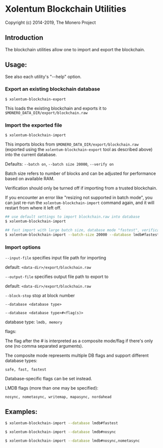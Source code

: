 # Xolentum Blockchain Utilities

Copyright (c) 2014-2019, The Monero Project

## Introduction

The blockchain utilities allow one to import and export the blockchain.

## Usage:

See also each utility's "--help" option.

### Export an existing blockchain database

`$ xolentum-blockchain-export`

This loads the existing blockchain and exports it to `$MONERO_DATA_DIR/export/blockchain.raw`

### Import the exported file

`$ xolentum-blockchain-import`

This imports blocks from `$MONERO_DATA_DIR/export/blockchain.raw` (exported using the
`xolentum-blockchain-export` tool as described above) into the current database.

Defaults: `--batch on`, `--batch size 20000`, `--verify on`

Batch size refers to number of blocks and can be adjusted for performance based on available RAM.

Verification should only be turned off if importing from a trusted blockchain.

If you encounter an error like "resizing not supported in batch mode", you can just re-run
the `xolentum-blockchain-import` command again, and it will restart from where it left off.

```bash
## use default settings to import blockchain.raw into database
$ xolentum-blockchain-import

## fast import with large batch size, database mode "fastest", verification off
$ xolentum-blockchain-import --batch-size 20000 --database lmdb#fastest --verify off

```

### Import options

`--input-file`
specifies input file path for importing

default: `<data-dir>/export/blockchain.raw`

`--output-file`
specifies output file path to export to

default: `<data-dir>/export/blockchain.raw`

`--block-stop`
stop at block number

`--database <database type>`

`--database <database type>#<flag(s)>`

database type: `lmdb, memory`

flags:

The flag after the # is interpreted as a composite mode/flag if there's only
one (no comma separated arguments).

The composite mode represents multiple DB flags and support different database types:

`safe, fast, fastest`

Database-specific flags can be set instead.

LMDB flags (more than one may be specified):

`nosync, nometasync, writemap, mapasync, nordahead`

## Examples:

```bash
$ xolentum-blockchain-import --database lmdb#fastest

$ xolentum-blockchain-import --database lmdb#nosync

$ xolentum-blockchain-import --database lmdb#nosync,nometasync
```
